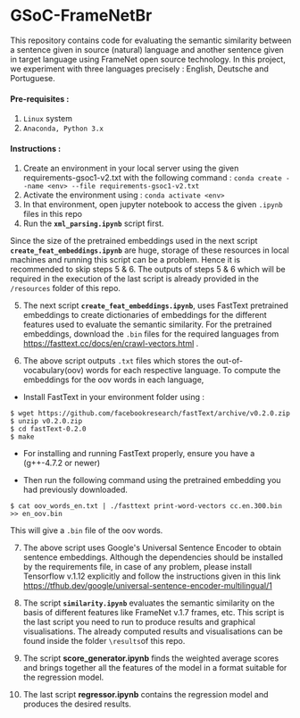 # GSoC-FrameNetBr

This repository contains code for evaluating the semantic similarity between a sentence given in source (natural) language and another sentence given in target language using FrameNet open source technology. In this project, we experiment with three languages precisely : English, Deutsche and Portuguese.

#### Pre-requisites :
1. `Linux` system
2. `Anaconda, Python 3.x`

#### Instructions :
1. Create an environment in your local server using the given requirements-gsoc1-v2.txt with the following command :
`conda create --name <env> --file requirements-gsoc1-v2.txt`
2. Activate the environment using :
`conda activate <env>`
3. In that environment, open jupyter notebook to access the given `.ipynb` files in this repo
4. Run the **`xml_parsing.ipynb`** script first.

Since the size of the pretrained embeddings used in the next script **`create_feat_embeddings.ipynb`** are huge, storage of these resources in local machines and running this script can be a problem. Hence it is recommended to skip steps 5 & 6. The outputs of steps 5 & 6 which will be required in the execution of the last script is already provided in the `/resources` folder of this repo.

5. The next script **`create_feat_embeddings.ipynb`**, uses FastText pretrained embeddings to create dictionaries of embeddings for the different features used to evaluate the semantic similarity. For the pretrained embeddings, download the `.bin` files for the required languages from https://fasttext.cc/docs/en/crawl-vectors.html .

6. The above script outputs `.txt` files which stores the out-of-vocabulary(oov) words for each respective language. To compute the embeddings for the oov words in each language,
* Install FastText in your environment folder using : 
```
$ wget https://github.com/facebookresearch/fastText/archive/v0.2.0.zip
$ unzip v0.2.0.zip
$ cd fastText-0.2.0
$ make
```
- For installing and running FastText properly, ensure you have a (g++-4.7.2 or newer)
* Then run the following command using the pretrained embedding you had previously downloaded.
```
$ cat oov_words_en.txt | ./fasttext print-word-vectors cc.en.300.bin >> en_oov.bin
```
This will give a `.bin` file of the oov words.

7. The above script uses Google's Universal Sentence Encoder to obtain sentence embeddings. Although the dependencies should be installed by the requirements file, in case of any problem, please install Tensorflow v.1.12 explicitly and follow the instructions given in this link https://tfhub.dev/google/universal-sentence-encoder-multilingual/1

8. The script **`similarity.ipynb`** evaluates the semantic similarity on the basis of different features like FrameNet v.1.7 frames, etc. This script is the last script you need to run to produce results and graphical visualisations. The already computed results and visualisations can be found inside the folder `\results`of this repo.

9. The script **score_generator.ipynb** finds the weighted average scores and brings together all the features of the model in a format suitable for the regression model.

10. The last script **regressor.ipynb** contains the regression model and produces the desired results.


